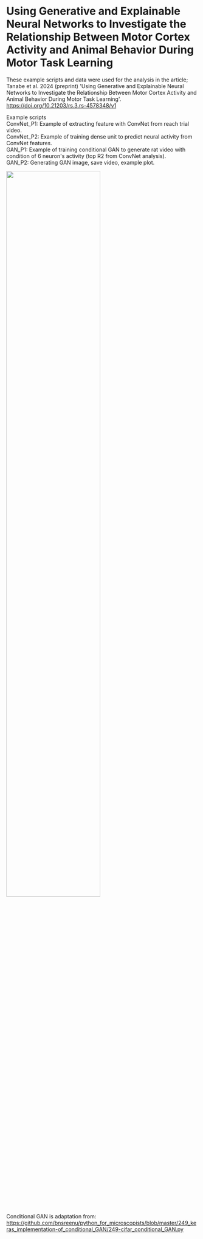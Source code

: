 # Using Generative and Explainable Neural Networks to Investigate the Relationship Between Motor Cortex Activity and Animal Behavior During Motor Task Learning

These example scripts and data were used for the analysis in the article; Tanabe et al. 2024 (preprint) 'Using Generative and Explainable Neural Networks to Investigate the Relationship Between Motor Cortex Activity and Animal Behavior During Motor Task Learning'.
https://doi.org/10.21203/rs.3.rs-4578348/v1

Example scripts <br />
ConvNet_P1: Example of extracting feature with ConvNet from reach trial video. <br />
ConvNet_P2: Example of training dense unit to predict neural activity from ConvNet features. <br />
GAN_P1: Example of training conditional GAN to generate rat video with condition of 6 neuron's activity (top R2 from ConvNet analysis). <br />
GAN_P2: Generating GAN image, save video, example plot.  <br /> 

<img src="https://github.com/seantanabe/GAN_ConvNet_rat_reach_motor_cortex/assets/170565753/63ba9b94-ace7-4e01-a691-228301639178" width="70%" height="70%">

Conditional GAN is adaptation from: <br />
https://github.com/bnsreenu/python_for_microscopists/blob/master/249_keras_implementation-of_conditional_GAN/249-cifar_conditional_GAN.py



